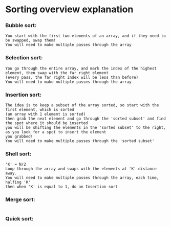 # Sorting overview explanation


### Bubble sort:
```
You start with the first two elements of an array, and if they need to be swapped, swap them!
You will need to make multiple passes through the array
```

### Selection sort:
```
You go through the entire array, and mark the index of the highest element, then swap with the far right element 
(every pass, the far right index will be less than before)
You will need to make multiple passes through the array
```

### Insertion sort:
```
The idea is to keep a subset of the array sorted, so start with the first element, which is sorted 
(an array with 1 element is sorted)
then grab the next element and go through the 'sorted subset' and find the spot where it should be inserted
you will be shifting the elements in the 'sorted subset' to the right, as you look for a spot to insert the element 
you grabbed!
You will need to make multiple passes through the 'sorted subset'
```

### Shell sort:
```
'K' = N/2
Loop through the array and swaps with the elements at 'K' distance away.
You will need to make multiple passes through the array, each time, halfing 'K'
then when 'K' is equal to 1, do an Insertion sort
```

### Merge sort:
```
```

### Quick sort:
```
```
